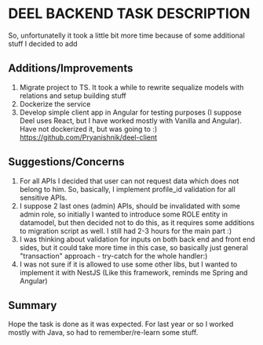 # DEEL BACKEND TASK DESCRIPTION

So, unfortunatelly it took a little bit more time because of some additional stuff I decided to add

## Additions/Improvements
1. Migrate project to TS. It took a while to rewrite sequalize models with relations and setup building stuff
2. Dockerize the service
3. Develop simple client app in Angular for testing purposes (I suppose Deel uses React, but I have worked mostly with Vanilla and Angular). Have not dockerized it, but was going to :)
https://github.com/Pryanishnik/deel-client

## Suggestions/Concerns
 1. For all APIs I decided that user can not request data which does not belong to him. So, basically, I implement profile_id validation for all sensitive APIs.
 2. I suppose 2 last ones (admin) APIs, should be invalidated with some admin role, so initially I wanted to introduce some ROLE entity in datamodel, but then decided not to do this, as it requires some additions to migration script as well. I still had 2-3 hours for the main part :) 
 3. I was thinking about validation for inputs on both back end and front end sides, but it could take more time in this case, so basically just general "transaction" approach - try-catch for the whole handler:)
 4. I was not sure if it is allowed to use some other libs, but I wanted to implement it with NestJS (Like this framework, reminds me Spring and Angular)

## Summary
Hope the task is done as it was expected.
For last year or so I worked mostly with Java, so had to remember/re-learn some stuff.

